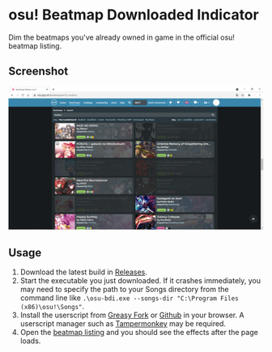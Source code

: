 # osu! Beatmap Downloaded Indicator

Dim the beatmaps you've already owned in game in the official osu! beatmap listing.

## Screenshot

![Screenshot](./assets/screenshot.png)

## Usage

1. Download the latest build in [Releases](https://github.com/karin0/osu-bdi/releases).
2. Start the executable you just downloaded. If it crashes immediately, you may need to specify the path to your Songs directory from the command line like `.\osu-bdi.exe --songs-dir "C:\Program Files (x86)\osu!\Songs"`.
3. Install the userscript from [Greasy Fork](https://greasyfork.org/scripts/407062-osu-beatmap-downloaded-indicator) or [Github](https://raw.githubusercontent.com/karin0/osu-bdi/main/assets/script.js) in your browser. A userscript manager such as [Tampermonkey](https://www.tampermonkey.net) may be required.
4. Open the [beatmap listing](https://osu.ppy.sh/beatmapsets) and you should see the effects after the page loads.
